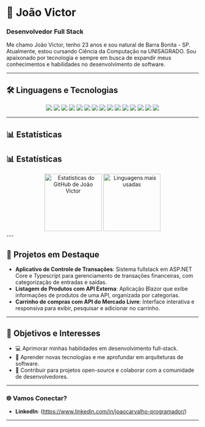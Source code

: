# 👋 João Victor

### Desenvolvedor Full Stack

Me chamo João Victor, tenho 23 anos e sou natural de Barra Bonita - SP. Atualmente, estou cursando Ciência da Computação na UNISAGRADO. Sou apaixonado por tecnologia e sempre em busca de expandir meus conhecimentos e habilidades no desenvolvimento de software.

---

## 🛠️ Linguagens e Tecnologias
<div align="center">
  <img src="https://img.shields.io/badge/HTML5-E34F26?style=for-the-badge&logo=html5&logoColor=white" />
  <img src="https://img.shields.io/badge/CSS3-1572B6?style=for-the-badge&logo=css3&logoColor=white" />
  <img src="https://img.shields.io/badge/JavaScript-F7DF1E?style=for-the-badge&logo=javascript&logoColor=black" />
  <img src="https://img.shields.io/badge/TypeScript-3178C6?style=for-the-badge&logo=typescript&logoColor=white" />
  <img src="https://img.shields.io/badge/React-61DAFB?style=for-the-badge&logo=react&logoColor=black" />
  <img src="https://img.shields.io/badge/Node.js-339933?style=for-the-badge&logo=node.js&logoColor=white" />
  <img src="https://img.shields.io/badge/C%23-239120?style=for-the-badge&logo=c-sharp&logoColor=white" />
  <img src="https://img.shields.io/badge/.NET-512BD4?style=for-the-badge&logo=.net&logoColor=white" />
  <img src="https://img.shields.io/badge/Tailwind_CSS-38B2AC?style=for-the-badge&logo=tailwind-css&logoColor=white" />
  <img src="https://img.shields.io/badge/PostgreSQL-336791?style=for-the-badge&logo=postgresql&logoColor=white" />
  <img src="https://img.shields.io/badge/MySQL-4479A1?style=for-the-badge&logo=mysql&logoColor=white" />
  <img src="https://img.shields.io/badge/Entity%20Framework-68217A?style=for-the-badge&logo=.net&logoColor=white" />
  <img src="https://img.shields.io/badge/Styled--Components-DB7093?style=for-the-badge&logo=styled-components&logoColor=white" />
  <img src="https://img.shields.io/badge/Bootstrap-7952B3?style=for-the-badge&logo=bootstrap&logoColor=white" />
  <img src="https://img.shields.io/badge/Git-F05032?style=for-the-badge&logo=git&logoColor=white" />
</div>

---

## 📊 Estatísticas

## 📊 Estatísticas

<div align="center">
  <img height="150px" src="https://github-readme-stats.vercel.app/api?username=JoaoCarv30&show_icons=true&theme=dark&count_private=true&hide_title=true&line_height=27&include_all_commits=true" alt="Estatísticas do GitHub de João Victor" />
  <img height="150px" src="https://github-readme-stats.vercel.app/api/top-langs/?username=JoaoCarv30&layout=compact&theme=dark&langs_count=8&hide_title=true" alt="Linguagens mais usadas" />
</div>
---

## 📌 Projetos em Destaque
- **Aplicativo de Controle de Transações**: Sistema fullstack em ASP.NET Core e Typescript para gerenciamento de transações financeiras, com categorização de entradas e saídas.
- **Listagem de Produtos com API Externa**: Aplicação Blazor que exibe informações de produtos de uma API, organizada por categorias.
- **Carrinho de compras com API do Mercado Livre**: Interface interativa e responsiva para exibir, pesquisar e adicionar no carrinho.

---

## 🎯 Objetivos e Interesses
- 💻 Aprimorar minhas habilidades em desenvolvimento full-stack.
- 🌱 Aprender novas tecnologias e me aprofundar em arquiteturas de software.
- 🚀 Contribuir para projetos open-source e colaborar com a comunidade de desenvolvedores.

---

### 🌐 Vamos Conectar?

- **LinkedIn**: (https://www.linkedin.com/in/joaocarvalho-programador/)

---

